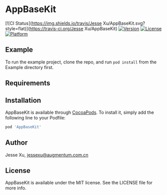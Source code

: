 # AppBaseKit

[![CI Status](https://img.shields.io/travis/Jesse Xu/AppBaseKit.svg?style=flat)](https://travis-ci.org/Jesse Xu/AppBaseKit)
[![Version](https://img.shields.io/cocoapods/v/AppBaseKit.svg?style=flat)](https://cocoapods.org/pods/AppBaseKit)
[![License](https://img.shields.io/cocoapods/l/AppBaseKit.svg?style=flat)](https://cocoapods.org/pods/AppBaseKit)
[![Platform](https://img.shields.io/cocoapods/p/AppBaseKit.svg?style=flat)](https://cocoapods.org/pods/AppBaseKit)

## Example

To run the example project, clone the repo, and run `pod install` from the Example directory first.

## Requirements

## Installation

AppBaseKit is available through [CocoaPods](https://cocoapods.org). To install
it, simply add the following line to your Podfile:

```ruby
pod 'AppBaseKit'
```

## Author

Jesse Xu, jessexu@augmentum.com.cn

## License

AppBaseKit is available under the MIT license. See the LICENSE file for more info.
